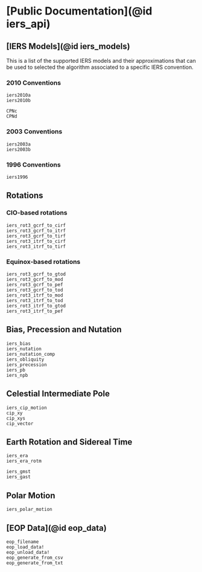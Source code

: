
# [Public Documentation](@id iers_api)

## [IERS Models](@id iers_models)

This is a list of the supported IERS models and their approximations that can be used to 
selected the algorithm associated to a specific IERS convention. 

### 2010 Conventions

```@docs 
iers2010a 
iers2010b 

CPNc 
CPNd
```

### 2003 Conventions 

```@docs 
iers2003a 
iers2003b 
```

### 1996 Conventions 

```@docs 
iers1996 
```

## Rotations 

### CIO-based rotations
```@docs 
iers_rot3_gcrf_to_cirf 
iers_rot3_gcrf_to_itrf
iers_rot3_gcrf_to_tirf 
iers_rot3_itrf_to_cirf 
iers_rot3_itrf_to_tirf
```

### Equinox-based rotations 
```@docs
iers_rot3_gcrf_to_gtod
iers_rot3_gcrf_to_mod 
iers_rot3_gcrf_to_pef 
iers_rot3_gcrf_to_tod 
iers_rot3_itrf_to_mod 
iers_rot3_itrf_to_tod 
iers_rot3_itrf_to_gtod 
iers_rot3_itrf_to_pef 
```

## Bias, Precession and Nutation 

```@docs 
iers_bias 
iers_nutation 
iers_nutation_comp
iers_obliquity 
iers_precession
iers_pb
iers_npb
```

## Celestial Intermediate Pole 

```@docs 
iers_cip_motion
cip_xy
cip_xys
cip_vector 
```

## Earth Rotation and Sidereal Time 

```@docs 
iers_era 
iers_era_rotm 

iers_gmst 
iers_gast 
```

## Polar Motion 

```@docs 
iers_polar_motion
```

## [EOP Data](@id eop_data)

```@docs 
eop_filename
eop_load_data! 
eop_unload_data!
eop_generate_from_csv 
eop_generate_from_txt
```